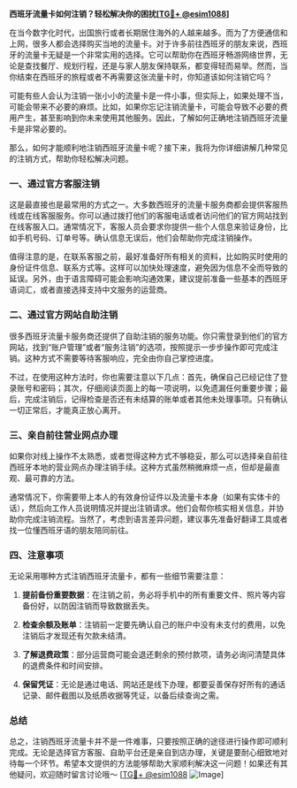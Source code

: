 **西班牙流量卡如何注销？轻松解决你的困扰[[TG💪+ @esim1088](https://t.me/s/esim1088)]**

在当今数字化时代，出国旅行或者长期居住海外的人越来越多。而为了方便通信和上网，很多人都会选择购买当地的流量卡。对于许多前往西班牙的朋友来说，西班牙的流量卡无疑是一个非常实用的选择。它可以帮助你在西班牙畅游网络世界，无论是查找餐厅、规划行程，还是与家人朋友保持联系，都变得轻而易举。然而，当你结束在西班牙的旅程或者不再需要这张流量卡时，你知道该如何注销它吗？

可能有些人会认为注销一张小小的流量卡是一件小事，但实际上，如果处理不当，可能会带来不必要的麻烦。比如，如果你忘记注销流量卡，可能会导致不必要的费用产生，甚至影响到你未来使用其他服务。因此，了解如何正确地注销西班牙流量卡是非常必要的。

那么，如何才能顺利地注销西班牙流量卡呢？接下来，我将为你详细讲解几种常见的注销方式，帮助你轻松解决问题。

### **一、通过官方客服注销**

这是最直接也是最常用的方式之一。大多数西班牙的流量卡服务商都会提供客服热线或在线客服服务。你可以通过拨打他们的客服电话或者访问他们的官方网站找到在线客服入口。通常情况下，客服人员会要求你提供一些个人信息来验证身份，比如手机号码、订单号等。确认信息无误后，他们会帮助你完成注销操作。

值得注意的是，在联系客服之前，最好准备好所有相关的资料，比如购买时使用的身份证件信息、联系方式等。这样可以加快处理速度，避免因为信息不全而导致的延误。另外，由于语言障碍可能会影响沟通效果，建议提前准备一些基本的西班牙语词汇，或者直接选择支持中文服务的运营商。

### **二、通过官方网站自助注销**

很多西班牙流量卡服务商还提供了自助注销的服务功能。你只需登录到他们的官方网站，找到“账户管理”或者“服务注销”的选项，按照提示一步步操作即可完成注销。这种方式不需要等待客服响应，完全由你自己掌控进度。

不过，在使用这种方法时，你也需要注意以下几点：首先，确保自己已经记住了登录账号和密码；其次，仔细阅读页面上的每一项说明，以免遗漏任何重要步骤；最后，完成注销后，记得检查是否还有未结算的账单或者其他未处理事项。只有确认一切正常后，才能真正放心离开。

### **三、亲自前往营业网点办理**

如果你对线上操作不太熟悉，或者觉得这种方式不够稳妥，那么可以选择亲自前往西班牙本地的营业网点办理注销手续。这种方式虽然稍微麻烦一点，但却是最直观、最可靠的方法。

通常情况下，你需要带上本人的有效身份证件以及流量卡本身（如果有实体卡的话），然后向工作人员说明情况并提出注销请求。他们会帮你核实相关信息，并协助你完成注销流程。当然了，考虑到语言差异问题，建议事先准备好翻译工具或者找一位懂西班牙语的朋友陪同前往。

### **四、注意事项**

无论采用哪种方式注销西班牙流量卡，都有一些细节需要注意：

1. **提前备份重要数据**：在注销之前，务必将手机中的所有重要文件、照片等内容备份好，以防因注销而导致数据丢失。
   
2. **检查余额及账单**：注销前一定要先确认自己的账户中没有未支付的费用，以免注销后才发现还有欠款未结清。
   
3. **了解退费政策**：部分运营商可能会退还剩余的预付款项，请务必询问清楚具体的退费条件和时间安排。
   
4. **保留凭证**：无论是通过电话、网站还是线下办理，都要妥善保存好所有的通话记录、邮件截图以及纸质收据等凭证，以备后续查询之需。

### **总结**

总之，注销西班牙流量卡并不是一件难事，只要按照正确的途径进行操作即可顺利完成。无论是选择官方客服、自助平台还是亲自到店办理，关键是要耐心细致地对待每一个环节。希望本文提供的方法能够帮助大家顺利解决这一问题！如果还有其他疑问，欢迎随时留言讨论哦～ [[TG💪+ @esim1088](https://t.me/s/esim1088) ![Image](https://i.postimg.cc/4NQfJmqS/Snipaste-2025-05-13-00-14-12.png)]
